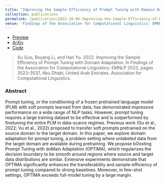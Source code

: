 ```yaml
---
title: "Improving the Sample Efficiency of Prompt Tuning with Domain Adaptation"
collection: publications
permalink: /publication/2022-10-06-Improving-the-Sample-Efficiency-of-Prompt-Tuning-with-Domain-Adaptation
venue: 'Findings of the Association for Computational Linguistics: EMNLP 2022'
---
```


* [Preview](https://preview.aclanthology.org/emnlp-22-ingestion/2022.findings-emnlp.258/)
* [ArXiv](https://arxiv.org/pdf/2210.02952.pdf)
* [Code](https://github.com/guoxuxu/OPTIMA)

> Xu Guo, Boyang Li, and Han Yu. 2022. Improving the Sample Efficiency of Prompt Tuning with Domain Adaptation. In Findings of the Association for Computational Linguistics: EMNLP 2022, pages 3523–3537, Abu Dhabi, United Arab Emirates. Association for Computational Linguistics.


### Abstract
Prompt tuning, or the conditioning of a frozen pretrained language model (PLM) with soft prompts learned from data, has demonstrated impressive performance on a wide range of NLP tasks. However, prompt tuning requires a large training dataset to be effective and is outperformed by finetuning the entire PLM in data-scarce regimes. Previous work (Gu et al., 2022; Vu et al., 2022) proposed to transfer soft prompts pretrained on the source domain to the target domain. In this paper, we explore domain adaptation for prompt tuning, a problem setting where unlabeled data from the target domain are available during pretraining. We propose bOosting Prompt TunIng with doMain Adaptation (OPTIMA), which regularizes the decision boundary to be smooth around regions where source and target data distributions are similar. Extensive experiments demonstrate that OPTIMA significantly enhances the transferability and sample-efficiency of prompt tuning compared to strong baselines. Moreover, in few-shot settings, OPTIMA exceeds full-model tuning by a large margin.